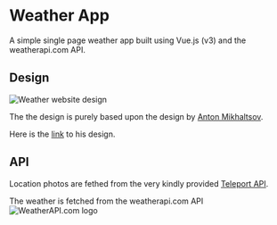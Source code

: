 # Weather App
A simple single page weather app built using Vue.js (v3) and the weatherapi.com API.

## Design
![Weather website design](https://cdn.dribbble.com/users/953678/screenshots/10460680/media/13cb59ace4e8a296217b01896c413a69.png)

The the design is purely based upon the design by [Anton Mikhaltsov](https://dribbble.com/mikhaltsov23).

Here is the [link](https://dribbble.com/shots/10460680-Weather-AppHere) to his design.

## API
Location photos are fethed from the very kindly provided [Teleport API](https://teleport.org/).

The weather is fetched from the weatherapi.com API 
![WeatherAPI.com logo](cdn.weatherapi.com/v4/images/weatherapi_logo.png)
